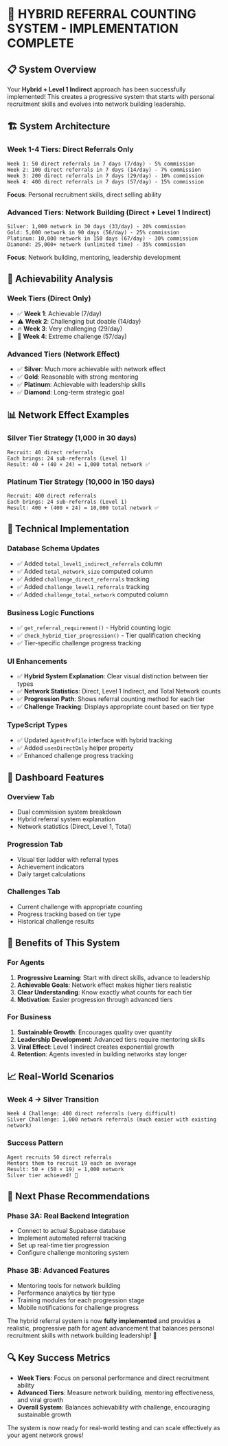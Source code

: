 # 🎯 HYBRID REFERRAL COUNTING SYSTEM - IMPLEMENTATION COMPLETE

## 📋 System Overview

Your **Hybrid + Level 1 Indirect** approach has been successfully implemented! This creates a progressive system that starts with personal recruitment skills and evolves into network building leadership.

## 🏗️ System Architecture

### **Week 1-4 Tiers: Direct Referrals Only**

```
Week 1: 50 direct referrals in 7 days (7/day) - 5% commission
Week 2: 100 direct referrals in 7 days (14/day) - 7% commission
Week 3: 200 direct referrals in 7 days (29/day) - 10% commission
Week 4: 400 direct referrals in 7 days (57/day) - 15% commission
```

**Focus**: Personal recruitment skills, direct selling ability

### **Advanced Tiers: Network Building (Direct + Level 1 Indirect)**

```
Silver: 1,000 network in 30 days (33/day) - 20% commission
Gold: 5,000 network in 90 days (56/day) - 25% commission
Platinum: 10,000 network in 150 days (67/day) - 30% commission
Diamond: 25,000+ network (unlimited time) - 35% commission
```

**Focus**: Network building, mentoring, leadership development

## 🎯 Achievability Analysis

### **Week Tiers (Direct Only)**

- ✅ **Week 1**: Achievable (7/day)
- ⚠️ **Week 2**: Challenging but doable (14/day)
- 🔥 **Week 3**: Very challenging (29/day)
- 🚀 **Week 4**: Extreme challenge (57/day)

### **Advanced Tiers (Network Effect)**

- ✅ **Silver**: Much more achievable with network effect
- ✅ **Gold**: Reasonable with strong mentoring
- ✅ **Platinum**: Achievable with leadership skills
- ✅ **Diamond**: Long-term strategic goal

## 📊 Network Effect Examples

### **Silver Tier Strategy (1,000 in 30 days)**

```
Recruit: 40 direct referrals
Each brings: 24 sub-referrals (Level 1)
Result: 40 + (40 × 24) = 1,000 total network ✅
```

### **Platinum Tier Strategy (10,000 in 150 days)**

```
Recruit: 400 direct referrals
Each brings: 24 sub-referrals (Level 1)
Result: 400 + (400 × 24) = 10,000 total network ✅
```

## 🔧 Technical Implementation

### **Database Schema Updates**

- ✅ Added `total_level1_indirect_referrals` column
- ✅ Added `total_network_size` computed column
- ✅ Added `challenge_direct_referrals` tracking
- ✅ Added `challenge_level1_referrals` tracking
- ✅ Added `challenge_total_network` computed column

### **Business Logic Functions**

- ✅ `get_referral_requirement()` - Hybrid counting logic
- ✅ `check_hybrid_tier_progression()` - Tier qualification checking
- ✅ Tier-specific challenge progress tracking

### **UI Enhancements**

- ✅ **Hybrid System Explanation**: Clear visual distinction between tier types
- ✅ **Network Statistics**: Direct, Level 1 Indirect, and Total Network counts
- ✅ **Progression Path**: Shows referral counting method for each tier
- ✅ **Challenge Tracking**: Displays appropriate count based on tier type

### **TypeScript Types**

- ✅ Updated `AgentProfile` interface with hybrid tracking
- ✅ Added `usesDirectOnly` helper property
- ✅ Enhanced challenge progress tracking

## 🎨 Dashboard Features

### **Overview Tab**

- Dual commission system breakdown
- Hybrid referral system explanation
- Network statistics (Direct, Level 1, Total)

### **Progression Tab**

- Visual tier ladder with referral types
- Achievement indicators
- Daily target calculations

### **Challenges Tab**

- Current challenge with appropriate counting
- Progress tracking based on tier type
- Historical challenge results

## 🚀 Benefits of This System

### **For Agents**

1. **Progressive Learning**: Start with direct skills, advance to leadership
2. **Achievable Goals**: Network effect makes higher tiers realistic
3. **Clear Understanding**: Know exactly what counts for each tier
4. **Motivation**: Easier progression through advanced tiers

### **For Business**

1. **Sustainable Growth**: Encourages quality over quantity
2. **Leadership Development**: Advanced tiers require mentoring skills
3. **Viral Effect**: Level 1 indirect creates exponential growth
4. **Retention**: Agents invested in building networks stay longer

## 📈 Real-World Scenarios

### **Week 4 → Silver Transition**

```
Week 4 Challenge: 400 direct referrals (very difficult)
Silver Challenge: 1,000 network referrals (much easier with existing network)
```

### **Success Pattern**

```
Agent recruits 50 direct referrals
Mentors them to recruit 19 each on average
Result: 50 + (50 × 19) = 1,000 network
Silver tier achieved! 🎉
```

## 🎯 Next Phase Recommendations

### **Phase 3A: Real Backend Integration**

- Connect to actual Supabase database
- Implement automated referral tracking
- Set up real-time tier progression
- Configure challenge monitoring system

### **Phase 3B: Advanced Features**

- Mentoring tools for network building
- Performance analytics by tier type
- Training modules for each progression stage
- Mobile notifications for challenge progress

The hybrid referral system is now **fully implemented** and provides a realistic, progressive path for agent advancement that balances personal recruitment skills with network building leadership! 🚀

## 🔍 Key Success Metrics

- **Week Tiers**: Focus on personal performance and direct recruitment ability
- **Advanced Tiers**: Measure network building, mentoring effectiveness, and viral growth
- **Overall System**: Balances achievability with challenge, encouraging sustainable growth

The system is now ready for real-world testing and can scale effectively as your agent network grows!

